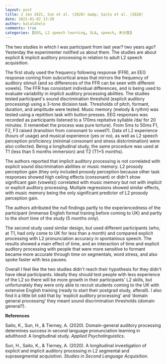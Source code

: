 ```yaml
---
layout: post
title: 2 Jan 2021, Sun et al. (2020) &amp; Saito et al. (2020)
date: 2021-01-02 13:20
author: balalahelo
comments: true
categories: [EEG, L2 speech learning, SLA, speech, 未分类]
---
```

<!-- wp:paragraph -->
<p>The two studies in which I was participant from last year? two years ago? Yesterday the experimenter notified us about them. The studies are about explicit &amp; implicit auditory processing in relation to adult L2 speech acquisition. </p>
<!-- /wp:paragraph -->

<!-- wp:paragraph -->
<p>The first study used the frequency following response (FFR), an EEG response coming from subcortical areas that mirrors the frequency of auditory stimuli (and so differences of the FFR can be seen with different vowels). The FFR has consistant individual differences, and is being used to evaluate variability in implicit auditory processing abilities. The studies tested participant's sound discrimination threshold (explicit auditory processing) using a 3-tone dicision task. Thresholds of pitch, formant, duration, and amplitude were tested. Music memory (melody &amp; rythm) was tested using a repitition task with button presses. EEG responses was recorded as participants listened to a 170ms repitative syllable /da/ for 20 minutes. (I remembet the process was pure torture). From 5ms to 50ms F1, F2, F3 raised (transition from consonant to vowel?). Data of L2 experience (hours of usage) and musical experience (yes or no), as well as L2 speech perception proficiency (minimal consonant and stress distcrimination) were also collected. Being a longitudinal study, the same procedure was used at T1 (less than 5 months immersion) and T2 (T1+5 months).</p>
<!-- /wp:paragraph -->

<!-- wp:paragraph -->
<p>The authors reported that implicit auditory processing is not correlated with explicit sound discrimination abilities or music memory. L2 prosody perception gain (they only included prosody perception because other task responses showed high ceiling effects (consonant) or didn't show significant gain (vowels)) correlated with music memory but not with implicit or explicit auditory processing. Multiple regressions showed similar effects, with music memory being the only significant predictor of L2 prosody perception gain. </p>
<!-- /wp:paragraph -->

<!-- wp:paragraph -->
<p>The authors attributed the null findings partly to the experiencedness of the participant (immense English formal traning before coming to UK) and partly to the short time of the study (5 months only).</p>
<!-- /wp:paragraph -->

<!-- wp:paragraph -->
<p>The second study used similar design, but used different participants (who, at T1, had only come to UK for less than a month) and compared explicit processing with L2 pronunciation accuracy in spontanious speech. The results showed a main effect of time, and an interaction of time and explicit auditory processing with people that were more sensitive to formant became more accurate through time on segmentals, word stress, and also spoke faster with less pauses.</p>
<!-- /wp:paragraph -->

<!-- wp:paragraph -->
<p>Overall I feel like the two studies didn't reach their hypothesis for they didn't have ideal participants. Ideally they should test people with less experience of the L2 so there will be more growth in their participants' L2 skills, but unfortunately they were only able to recruit students coming to the UK with extensive English training (ready to start their postgrad study, afterall). I also find it a little bit odd that by 'explicit auditory processing' and ‘domain general processing’ they meant sound discrimination thresholds (domain general?).</p>
<!-- /wp:paragraph -->

<!-- wp:paragraph -->
<p><strong>References</strong></p>
<!-- /wp:paragraph -->

<!-- wp:paragraph -->
<p>Saito, K., Sun, H., &amp; Tierney, A. (2020). Domain-general auditory processing determines success in second language pronunciation learning in adulthood: A longitudinal study.&nbsp;<em>Applied Psycholinguistics</em>.</p>
<!-- /wp:paragraph -->

<!-- wp:paragraph -->
<p>Sun, H., Saito, K., &amp; Tierney, A. (2020). A longitudinal investigation of explicit and implicit auditory processing in L2 segmental and suprasegmental acquisition.&nbsp;<em>Studies in Second Language Acquisition</em>.</p>
<!-- /wp:paragraph -->
